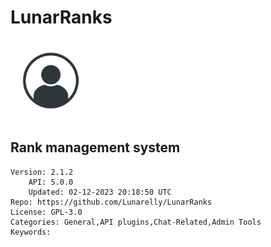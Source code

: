 # LunarRanks
<img src="https://raw.githubusercontent.com/Lunarelly/LunarRanks/9c06a45780b078e7cf3002bc7ed26c676588b943/assets/icon.png" width="128" height="128" />

## Rank management system
```properties
Version: 2.1.2
    API: 5.0.0
    Updated: 02-12-2023 20:18:50 UTC
Repo: https://github.com/Lunarelly/LunarRanks
License: GPL-3.0
Categories: General,API plugins,Chat-Related,Admin Tools
Keywords: 
```
